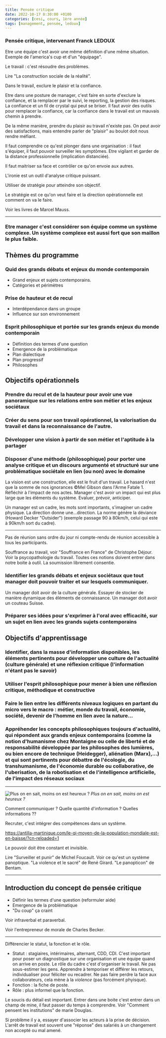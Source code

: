 ```yaml
---
title: Pensée critique
date: 2022-10-17 8:30:00 +0100
categories: [cesi, cours, 1ère année]
tags: [management, pensée, ledoux]
---
```


### Pensée critique, intervenant Franck LEDOUX

Etre une équipe c'est avoir une même définition d'une même situation. Exemple de l'america's cup et d'un "équipage".

Le travail : c'est résoudre des problèmes.

Lire "La construction sociale de la réalité".

Dans le travail, exclure le plaisir et la confiance.

Etre dans une posture de manager, c'est faire en sorte d'exclure la confiance, et la remplacer par le suivi, le reporting, la gestion des risques. La confiance et un fil de crystal qui peut se briser. Il faut avoir des outils pour remplacer la confiance, car la confiance dans le travail est un mauvais chemin à prendre.

De la même manière, prendre du plaisir au travail n'existe pas. On peut avoir des satisfactions, mais entendre parler de "plaisir" au boulot doit nous rendre méfiant.

Il faut comprendre ce qu'est plonger dans une organisation : il faut s'équiper, il faut pouvoir surveiller les symptômes.
Etre vigilant et garder de la distance professionnelle (implication distanciée).

Il faut maitriser sa face et contrôler ce qu'on envoie aux autres.

L'ironie est un outil d'analyse critique puissant.

Utiliser de stratégie pour atteindre son objectif.

Le stratégie est ce qu'on veut faire et la direction opérationnelle est comment on va le faire.

Voir les livres de Marcel Mauss.

---

### Etre manager c'est considérer son équipe comme un système complexe. Un système complexe est aussi fort que son maillon le plus faible.

## Thèmes du programme
### Quid des grands débats et enjeux du monde contemporain
- Grand enjeux et sujets contemporains.
- Catégories et périmètres

### Prise de hauteur et de recul
- Interdépendance dans un groupe
- Influence sur son environnement

### Esprit philosophique et portée sur les grands enjeux du monde contemporain
- Définition des termes d'une question
- Emergence de la problématique
- Plan dialectique
- Plan progressif
- Philosophes

## Objectifs opérationnels

### Prendre du recul et de la hauteur pour avoir une vue panoramique sur les relations entre son métier et les enjeux sociétaux
### Créer du sens pour son travail opérationnel, la valorisation du travail et dans la reconnaissance de l'autre.
### Développer une vision à partir de son métier et l'aptitude à la partager
### Disposer d'une méthode (philosophique) pour porter une analyse critique et un discours argumenté et structuré sur une problématique sociétale en lien (ou non) avec le domaine


La vision est une construction, elle est le fruit d'un travail.
Le hasard n'est que la somme de nos ignorances ©Mel Gibson dans l'Arme Fatale 1. Réfléchir à l'impact de nos actes.
Manager c'est avoir un impact qui est plus large que les éléments du système. Evaluer, prévoir, anticiper.


Un manager est un cadre, les mots sont importants, s'imaginer un cadre physique. La direction donne une...direction.
La norme génère la déviance (Howard Decker "Outsider") (exemple passage 90 à 80km/h, celui qui este à 90km/h sort du cadre).

---

Pas de réunion sans ordre du jour ni compte-rendu de réunion accessible à tous les participants.

Souffrance au travail, voir "Souffrance en France" de Christophe Déjour. Voir la psycopathologie du travail. Toutes ces notions doivent entrer dans notre boite à outil. La soumission librement consentie.

### Identifier les grands débats et enjeux sociétaux que tout manager doit pouvoir traiter et sur lesquels communiquer.
Un manager doit avoir de la culture générale. Essayer de stocker de manière dynamique des éléments de connaissance.
Un manager doit avoir un couteau Suisse.

### Préparer ses idées pour s'exprimer à l'oral avec efficacité, sur un sujet en lien avec les grands sujets contemporains

## Objectifs d'apprentissage

### Identifier, dans la masse d'information disponibles, les éléments pertinents pour développer une culture de l'actualité (culture générale) et une réflexion critique (l'information n'étant pas le savoir)

### Utiliser l'esprit philosophique pour mener à bien une réflexion critique, méthodique et constructive

### Faire le lien entre les différents niveaux logiques en partant du micro vers le macro : métier, monde du travail, économie, société, devenir de l'homme en lien avec la nature...

### Appréhender les concepts philosophiques toujours d'actualité, qui répondent aux grands enjeux contemporains (comme la notion d'humanisme chez Montaigne ou celle de liberté et de responsabilité développée par les philosophes des lumières, ou bien encore de technique (Heidegger), aliénation (Marx),...) et qui sont pertinents pour débattre de l'écologie, du transhumanisme, de l'économie durable ou collaborative, de l'uberisation, de la robotisation et de l'intelligence artificielle, de l'impact des réseaux sociaux

---
![Plus on en sait, moins on est heureux ?](https://qph.cf2.quoracdn.net/main-qimg-be47f4169ad8769f9fe714cd4b1eddfa.webp)
_Plus on en sait, moins on est heureux ?_

Comment communiquer ? Quelle quantité d'information ? Quelles informations ??


Recruter, c'est intégrer des compétences dans un système.

https://antilla-martinique.com/le-qi-moyen-de-la-population-mondiale-est-en-baisse/?cn-reloaded=1

Le pouvoir doit être constant et invisible.

Lire "Surveiller et punir" de Michel Foucault. Voir ce qu'est un système panoptique.
"La violence et le sacré" de René Girard.
"Le panopticon" de Bentam.

---

## Introduction du concept de pensée critique

- Définir les termes d'une question (reformuler aide)
- Emergence de la problématique
- "Du coup" ça craint

Voir infraverbal et paraverbal.

Voir l'entrepreneur de morale de Charles Becker.

---
Différencier le statut, la fonction et le rôle.
- Statut : stagiaires, intérimaires, alternant, CDD, CDI. C'est important pour poser un diagnostique sur une organisation et une équipe quand on arrive en poste. Le rôle du cadre c'est d'organiser le travail. Ne pas sous-estimer les gens. Apprendre à temporiser et différer les retours, individualiser pour féliciter ou recadrer. Ne pas faire perdre la face aux collaborateurs, cela mène à la *violence* (pas forcément phyisque).
- Fonction : la fiche de poste.
- Rôle : plus informel que la fonction.

Le soucis du détail est important. Entrer dans une boite c'est entrer dans un champ de mine, il faut passer du temps à comprendre.
Voir "Comment pensent les institutions" de marie Douglas.

Si problème il y a, essayer d'associer les acteurs à la prise de décision. L'arrêt de travail est souvent une "réponse" des salariés à un changement non accepté ou mal amené.